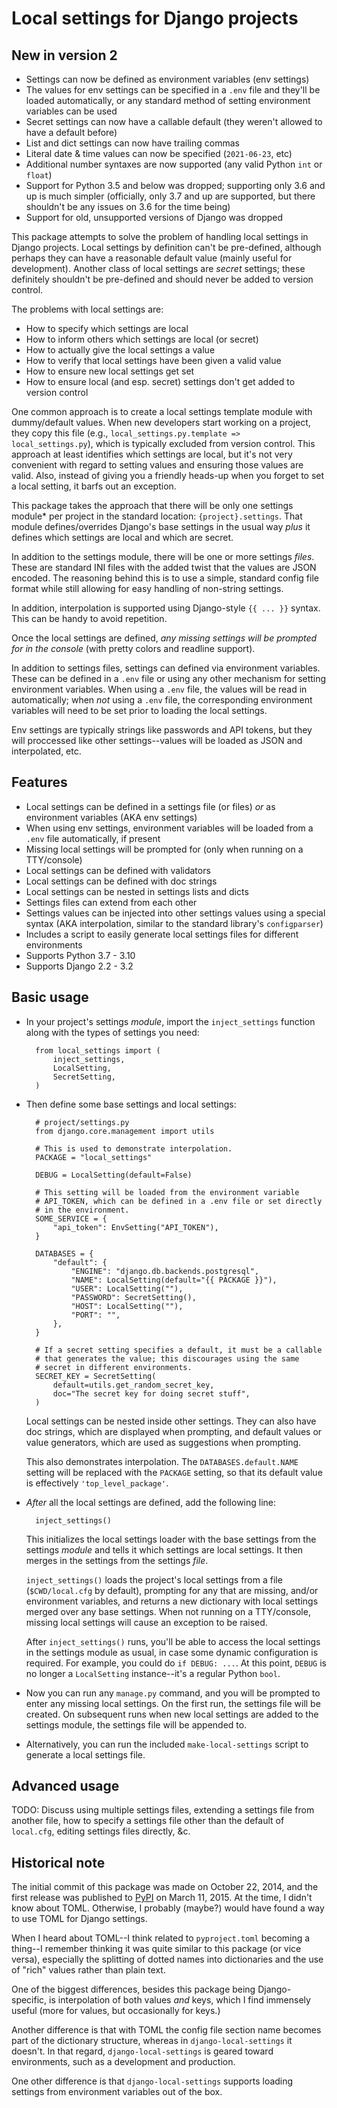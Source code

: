 # Local settings for Django projects

## New in version 2

- Settings can now be defined as environment variables (env settings)
- The values for env settings can be specified in a `.env` file and
  they'll be loaded automatically, or any standard method of setting
  environment variables can be used
- Secret settings can now have a callable default (they weren't allowed
  to have a default before)
- List and dict settings can now have trailing commas
- Literal date & time values can now be specified (`2021-06-23`, etc)
- Additional number syntaxes are now supported (any valid Python `int`
  or `float`)
- Support for Python 3.5 and below was dropped; supporting only 3.6 and
  up is much simpler (officially, only 3.7 and up are supported, but
  there shouldn't be any issues on 3.6 for the time being)
- Support for old, unsupported versions of Django was dropped

This package attempts to solve the problem of handling local settings in
Django projects. Local settings by definition can't be pre-defined,
although perhaps they can have a reasonable default value (mainly useful
for development). Another class of local settings are *secret* settings;
these definitely shouldn't be pre-defined and should never be added to
version control.

The problems with local settings are:

- How to specify which settings are local
- How to inform others which settings are local (or secret)
- How to actually give the local settings a value
- How to verify that local settings have been given a valid value
- How to ensure new local settings get set
- How to ensure local (and esp. secret) settings don't get added to
  version control

One common approach is to create a local settings template module with
dummy/default values. When new developers start working on a project,
they copy this file (e.g., `local_settings.py.template =>
local_settings.py`), which is typically excluded from version control.
This approach at least identifies which settings are local, but it's not
very convenient with regard to setting values and ensuring those values
are valid. Also, instead of giving you a friendly heads-up when you
forget to set a local setting, it barfs out an exception.

This package takes the approach that there will be only one settings
module* per project in the standard location: `{project}.settings`. That
module defines/overrides Django's base settings in the usual way *plus*
it defines which settings are local and which are secret.

In addition to the settings module, there will be one or more settings
*files*. These are standard INI files with the added twist that the
values are JSON encoded. The reasoning behind this is to use a simple,
standard config file format while still allowing for easy handling of
non-string settings.

In addition, interpolation is supported using Django-style `{{ ... }}`
syntax. This can be handy to avoid repetition.

Once the local settings are defined, *any missing settings will be
prompted for in the console* (with pretty colors and readline support).

In addition to settings files, settings can defined via environment
variables. These can be defined in a `.env` file or using any other
mechanism for setting environment variables. When using a `.env` file,
the values will be read in automatically; when *not* using a `.env`
file, the corresponding environment variables will need to be set prior
to loading the local settings.

Env settings are typically strings like passwords and API tokens, but
they will proccessed like other settings--values will be loaded as JSON
and interpolated, etc.

## Features

- Local settings can be defined in a settings file (or files) *or* as
  environment variables (AKA env settings)
- When using env settings, environment variables will be loaded from
  a `.env` file automatically, if present
- Missing local settings will be prompted for (only when running on a
  TTY/console)
- Local settings can be defined with validators
- Local settings can be defined with doc strings
- Local settings can be nested in settings lists and dicts
- Settings files can extend from each other
- Settings values can be injected into other settings values using a
  special syntax (AKA interpolation, similar to the standard library's
  `configparser`)
- Includes a script to easily generate local settings files for
  different environments
- Supports Python 3.7 - 3.10
- Supports Django 2.2 - 3.2

## Basic usage

- In your project's settings *module*, import the `inject_settings`
  function along with the types of settings you need:

        from local_settings import (
            inject_settings,
            LocalSetting,
            SecretSetting,
        )

- Then define some base settings and local settings:

        # project/settings.py
        from django.core.management import utils

        # This is used to demonstrate interpolation.
        PACKAGE = "local_settings"
  
        DEBUG = LocalSetting(default=False)
  
        # This setting will be loaded from the environment variable
        # API_TOKEN, which can be defined in a .env file or set directly
        # in the environment.
        SOME_SERVICE = {
            "api_token": EnvSetting("API_TOKEN"),
        }
  
        DATABASES = {
            "default": {
                "ENGINE": "django.db.backends.postgresql",
                "NAME": LocalSetting(default="{{ PACKAGE }}"),
                "USER": LocalSetting(""),
                "PASSWORD": SecretSetting(),
                "HOST": LocalSetting(""),
                "PORT": "",
            },
        }
  
        # If a secret setting specifies a default, it must be a callable
        # that generates the value; this discourages using the same
        # secret in different environments.
        SECRET_KEY = SecretSetting(
            default=utils.get_random_secret_key,
            doc="The secret key for doing secret stuff",
        )

    Local settings can be nested inside other settings. They can also
    have doc strings, which are displayed when prompting, and default
    values or value generators, which are used as suggestions when
    prompting.

    This also demonstrates interpolation. The `DATABASES.default.NAME`
    setting will be replaced with the `PACKAGE` setting, so that its
    default value is effectively `'top_level_package'`.

- *After* all the local settings are defined, add the following line:

        inject_settings()

    This initializes the local settings loader with the base settings
    from the settings *module* and tells it which settings are local
    settings. It then merges in the settings from the settings *file*.

    `inject_settings()` loads the project's local settings from a file
    (`$CWD/local.cfg` by default), prompting for any that are missing,
    and/or environment variables, and returns a new dictionary with
    local settings merged over any base settings. When not running on
    a TTY/console, missing local settings will cause an exception to be
    raised.

    After `inject_settings()` runs, you'll be able to access the local
    settings in the settings module as usual, in case some dynamic
    configuration is required. For example, you could do `if DEBUG:
    ...`. At this point, `DEBUG` is no longer a `LocalSetting`
    instance--it's a regular Python `bool`.

- Now you can run any `manage.py` command, and you will be prompted to
  enter any missing local settings. On the first run, the settings file
  will be created. On subsequent runs when new local settings are added
  to the settings module, the settings file will be appended to.

- Alternatively, you can run the included `make-local-settings` script
  to generate a local settings file.

## Advanced usage

TODO: Discuss using multiple settings files, extending a settings file
from another file, how to specify a settings file other than the default
of `local.cfg`, editing settings files directly, &c.

## Historical note

The initial commit of this package was made on October 22, 2014, and the
first release was published to
[PyPI](https://pypi.org/project/django-local-settings/) on March 11,
2015. At the time,  I didn't know about TOML. Otherwise, I probably
(maybe?) would have found a way to use TOML for Django settings.

When I heard about TOML--I think related to `pyproject.toml` becoming
a thing--I remember thinking it was quite similar to this package (or
vice versa), especially the splitting of dotted names into dictionaries
and the use of "rich" values rather than plain text.

One of the biggest differences, besides this package being Django-
specific, is interpolation of both values *and* keys, which I find
immensely useful (more for values, but occasionally for keys.)

Another difference is that with TOML the config file section name
becomes part of the dictionary structure, whereas in
`django-local-settings` it doesn't. In that regard,
`django-local-settings` is geared toward environments, such as
a development and production.

One other difference is that `django-local-settings` supports loading
settings from environment variables out of the box.
